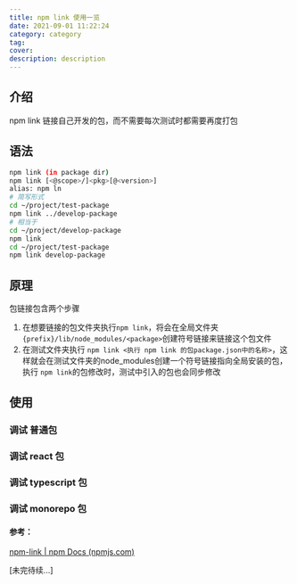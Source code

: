 ```yaml
---
title: npm link 使用一览
date: 2021-09-01 11:22:24
category: category
tag:
cover:
description: description
---
```


## 介绍

npm link 链接自己开发的包，而不需要每次测试时都需要再度打包

## 语法

```bash
npm link (in package dir)
npm link [<@scope>/]<pkg>[@<version>]
alias: npm ln
# 简写形式
cd ~/project/test-package
npm link ../develop-package
# 相当于
cd ~/project/develop-package
npm link
cd ~/project/test-package
npm link develop-package
```

## 原理

包链接包含两个步骤

1. 在想要链接的包文件夹执行`npm link`，将会在全局文件夹`{prefix}/lib/node_modules/<package>`创建符号链接来链接这个包文件
2. 在测试文件夹执行 `npm link <执行 npm link 的包package.json中的名称>`，这样就会在测试文件夹的node_modules创建一个符号链接指向全局安装的包，执行 `npm link`的包修改时，测试中引入的包也会同步修改

## 使用

### 调试 普通包



### 调试 react 包

### 调试 typescript 包

### 调试 monorepo 包

#### 参考：

[npm-link | npm Docs (npmjs.com)](https://docs.npmjs.com/cli/v7/commands/npm-link)

[未完待续...]
